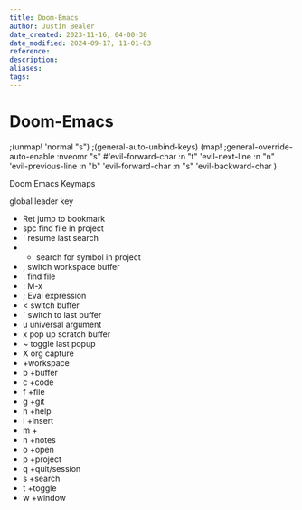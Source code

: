 ```yaml
---
title: Doom-Emacs
author: Justin Bealer
date_created: 2023-11-16, 04-00-30
date_modified: 2024-09-17, 11-01-03
reference: 
description: 
aliases: 
tags: 
---
```

# Doom-Emacs

;(unmap! 'normal "s")
;(general-auto-unbind-keys)
(map! ;general-override-auto-enable :nveomr "s"  #'evil-forward-char
      :n "t" 'evil-next-line
      :n "n" 'evil-previous-line
      :n "b" 'evil-forward-char
      :n "s"  'evil-backward-char
      )

Doom Emacs Keymaps

<Space> global leader key

- Ret jump to bookmark
- spc find file in project
- ' resume last search
- * search for symbol in project
- , switch workspace buffer
- . find file
- : M-x
- ; Eval expression
- < switch buffer
- ` switch to last buffer
- u universal argument
- x pop up scratch buffer
- ~ toggle last popup
- X org capture
- <Tab> +workspace
- b +buffer
- c +code
- f +file
- g +git
- h +help
- i +insert
- m +<localleader>
- n +notes
- o +open
- p +project
- q +quit/session
- s +search
- t +toggle
- w +window
